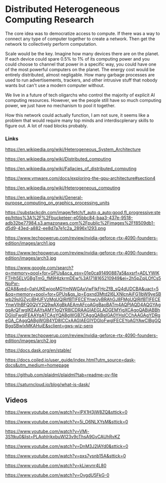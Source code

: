 # Distributed Heterogeneous Computing Research
The core idea was to democratize access to compute. If there was a way to connect any type of computer together to create a network. Then get the network to collectively perform computation. 

Scale would be the key. Imagine how many devices there are on the planet. If each device could spare 0.5% to 1% of its computing power and you could choose to channel that power in a specific way, you could have one of the most powerful computers on the planet. The energy cost would be entirely distributed, almost negligable. How many garbage processes are used to run advertisements, trackers, and other intrusive stuff that nobody wants but can't use a modern computer without. 

We live in a future of tech oligarchs who control the majority of explicit AI computing resources. However, we the people still have so much computing power, we just have no mechanism to pool it together.

How this network could actually function, I am not sure, it seems like a problem that would require many top minds and interdiscplenary skills to figure out. A lot of road blocks probably.


### Links

https://en.wikipedia.org/wiki/Heterogeneous_System_Architecture

https://en.wikipedia.org/wiki/Distributed_computing

https://en.wikipedia.org/wiki/Fallacies_of_distributed_computing

https://www.vmware.com/docs/exploring-the-gpu-architecture#section4

https://en.wikipedia.org/wiki/Heterogeneous_computing

https://en.wikipedia.org/wiki/General-purpose_computing_on_graphics_processing_units

https://substackcdn.com/image/fetch/f_auto,q_auto:good,fl_progressive:steep/https%3A%2F%2Fbucketeer-e05bbc84-baa3-437e-9518-adb32be77984.s3.amazonaws.com%2Fpublic%2Fimages%2Ff8509db1-d5d9-43ed-a882-ee8d7a7e1c2a_2896x1293.png

https://www.techpowerup.com/review/nvidia-geforce-rtx-4090-founders-edition/images/arch1.jpg

https://www.techpowerup.com/review/nvidia-geforce-rtx-4090-founders-edition/images/arch3.jpg

https://www.google.com/search?q=memory+pool+for+GPUs&sca_esv=01e0ca91490887a5&sxsrf=ADLYWIKFTHh5ELVGBgTmG_fM9HIzkrmDEw%3A1718165210949&ei=2h5pZqjLOfCs5NoPxr-d2A8&ved=0ahUKEwiooMGYmNWGAxVwFlkFHcZfB_sQ4dUDCBA&uact=5&oq=memory+pool+for+GPUs&gs_lp=Egxnd3Mtd2l6LXNlcnAiFG1lbW9yeSBwb29sIGZvciBHUFVzMgUQIRifBTIFECEYnwUyBRAhGJ8FMgUQIRifBTIFECEYnwVIhBFQ0QVY2Q9wAXgBkAEAmAFcoAGgBaoBATm4AQPIAQD4AQGYAgqgArQFwgIKEAAYsAMY1gQYR8ICDRAAGIAEGLADGEMYigXCAgoQABiABBhDGIoFwgIFEAAYgATCAgYQABgWGB7CAggQABgIGA0YHsICChAAGAgYDRgeGA_CAggQABgWGB4YD8ICCxAAGIAEGIYDGIoFwgIFECEYoAGYAwCIBgGQBgqSBwIxMKAHujE&sclient=gws-wiz-serp

https://www.techpowerup.com/review/nvidia-geforce-rtx-4090-founders-edition/images/arch2.jpg

https://docs.dask.org/en/stable/

https://docs.coiled.io/user_guide/index.html?utm_source=dask-docs&utm_medium=homepage

https://github.com/plaidml/plaidml?tab=readme-ov-file

https://saturncloud.io/blog/what-is-dask/

## Videos

https://www.youtube.com/watch?v=lPX1H3jW8ZQ&sttick=0

https://www.youtube.com/watch?v=5i_O6NLXYsM&sttick=0

https://www.youtube.com/watch?v=VMj-3S1tku0&list=PLAqhIrjkxbuWI23v9cThsA9GvCAUhRvKZ

https://www.youtube.com/watch?v=DnM3J2lAYd0&sttick=0

https://www.youtube.com/watch?v=pxs7ysnb15A&sttick=0

https://www.youtube.com/watch?v=kLiwvnr4L80

https://www.youtube.com/watch?v=OvgdU5FkG-0



